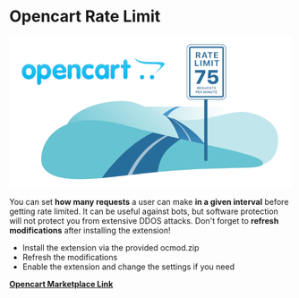 # Opencart Rate Limit

![Screenshot](img/rate_limit_large.png?raw=true "Opencart Rate Limit")

You can set **how many requests** a user can make **in a given interval** before getting rate limited.
It can be useful against bots, but software protection will not protect you from extensive DDOS attacks.
Don't forget to **refresh modifications** after installing the extension!

- Install the extension via the provided ocmod.zip
- Refresh the modifications
- Enable the extension and change the settings if you need

[**Opencart Marketplace Link**](https://www.opencart.com/index.php?route=marketplace/extension/info&extension_id=47207)
